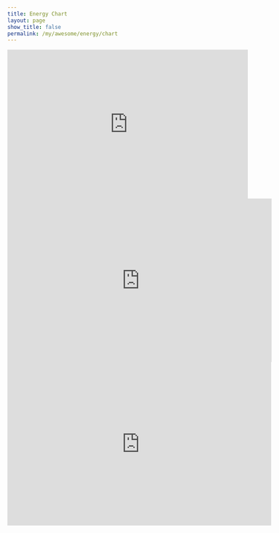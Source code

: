 ```yaml
---
title: Energy Chart
layout: page
show_title: false
permalink: /my/awesome/energy/chart
---
```


<iframe width="545.822102425876" height="337.5" seamless frameborder="0" scrolling="no" src="https://docs.google.com/spreadsheets/d/e/2PACX-1vSZp7PkvExx2EEbwEzLjbCVvxa83_GRGAIOo6dFZTzNqEAFwN_LIWBSAyw1kuzpr51PtY8KieFiO_HC/pubchart?oid=1136113784&amp;format=image"></iframe>

<iframe width="600" height="371" seamless frameborder="0" scrolling="no" src="https://docs.google.com/spreadsheets/d/e/2PACX-1vSZp7PkvExx2EEbwEzLjbCVvxa83_GRGAIOo6dFZTzNqEAFwN_LIWBSAyw1kuzpr51PtY8KieFiO_HC/pubchart?oid=49792973&amp;format=interactive"></iframe>

<iframe width="599" height="371" seamless frameborder="0" scrolling="no" src="https://docs.google.com/spreadsheets/d/e/2PACX-1vSZp7PkvExx2EEbwEzLjbCVvxa83_GRGAIOo6dFZTzNqEAFwN_LIWBSAyw1kuzpr51PtY8KieFiO_HC/pubchart?oid=1845862074&amp;format=interactive"></iframe>